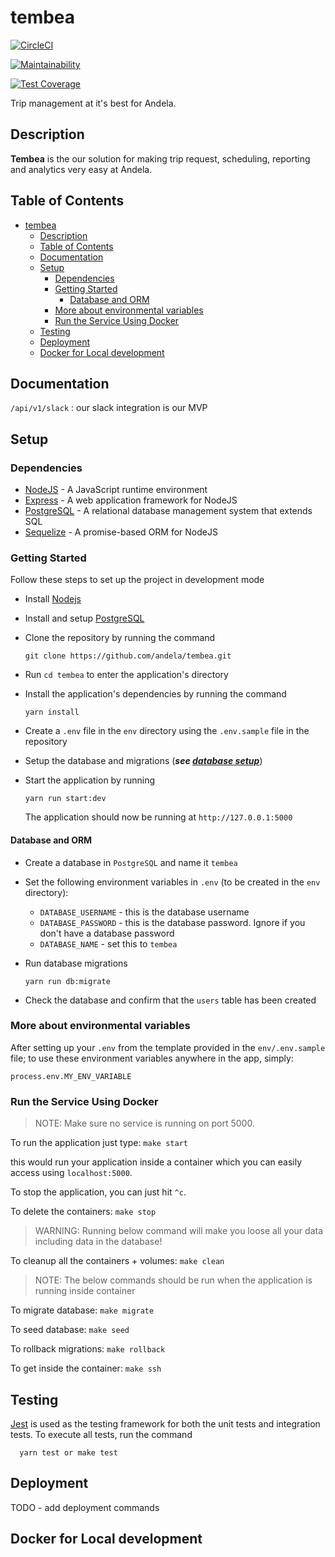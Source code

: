 # tembea

[![CircleCI](https://circleci.com/gh/andela/tembea.svg?style=svg)](https://circleci.com/gh/andela/tembea)

[![Maintainability](https://api.codeclimate.com/v1/badges/2c9375e12e9652a7ec9f/maintainability)](https://codeclimate.com/repos/5bf472b3752a29565a00c791/maintainability)

[![Test Coverage](https://api.codeclimate.com/v1/badges/2c9375e12e9652a7ec9f/test_coverage)](https://codeclimate.com/repos/5bf472b3752a29565a00c791/test_coverage)

Trip management at it's best for Andela.

## Description

**Tembea** is the our solution for making trip request, scheduling, reporting and analytics very easy at Andela.

## Table of Contents

- [tembea](#tembea)
  - [Description](#description)
  - [Table of Contents](#table-of-contents)
  - [Documentation](#documentation)
  - [Setup](#setup)
    - [Dependencies](#dependencies)
    - [Getting Started](#getting-started)
      - [Database and ORM](#database-and-orm)
    - [More about environmental variables](#more-about-environmental-variables)
    - [Run the Service Using Docker](#run-the-service-using-docker)
  - [Testing](#testing)
  - [Deployment](#deployment)
  - [Docker for Local development](#docker-for-local-development)

## Documentation

`/api/v1/slack` : our slack integration is our MVP

## Setup

### Dependencies

- [NodeJS](https://github.com/nodejs/node) - A JavaScript runtime environment
- [Express](https://github.com/expressjs/express) - A web application framework for NodeJS
- [PostgreSQL](https://github.com/postgres/postgres) - A relational database management system that extends SQL
- [Sequelize](https://github.com/sequelize/sequelize) - A promise-based ORM for NodeJS

### Getting Started

Follow these steps to set up the project in development mode

- Install [Nodejs](https://nodejs.org/en/download/)
- Install and setup [PostgreSQL](https://www.postgresql.org/)
- Clone the repository by running the command

  ```[bash]
  git clone https://github.com/andela/tembea.git
  ```

- Run `cd tembea` to enter the application's directory
- Install the application's dependencies by running the command
  ```
  yarn install
  ```
- Create a `.env` file in the `env` directory using the `.env.sample` file in the repository
- Setup the database and migrations (**_see [database setup](#database-and-orm, 'setting up database')_**)
- Start the application by running
  ```
  yarn run start:dev
  ```
  The application should now be running at `http://127.0.0.1:5000`

#### Database and ORM

- Create a database in `PostgreSQL` and name it `tembea`
- Set the following environment variables in `.env` (to be created in the `env` directory):

  - `DATABASE_USERNAME` - this is the database username
  - `DATABASE_PASSWORD` - this is the database password. Ignore if you don't have a database password
  - `DATABASE_NAME` - set this to `tembea`

- Run database migrations
  ```
  yarn run db:migrate
  ```
- Check the database and confirm that the `users` table has been created

### More about environmental variables

After setting up your `.env` from the template provided in the `env/.env.sample` file;
to use these environment variables anywhere in the app, simply:

```[js]
process.env.MY_ENV_VARIABLE
```

### Run the Service Using Docker

> NOTE: Make sure no service is running on port 5000.

To run the application just type: `make start`

this would run your application inside a container which you can easily access using `localhost:5000`.

To stop the application, you can just hit `^c`.

To delete the containers: `make stop`

> WARNING: Running below command will make you loose all your data including data in the database!

To cleanup all the containers + volumes: `make clean`

> NOTE: The below commands should be run when the application is running inside container

To migrate database: `make migrate`

To seed database: `make seed`

To rollback migrations: `make rollback`

To get inside the container: `make ssh`

## Testing

[Jest](https://jestjs.io) is used as the testing framework for both the unit tests and integration tests.
To execute all tests, run the command

```
  yarn test or make test
```

## Deployment

TODO - add deployment commands

## Docker for Local development
